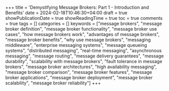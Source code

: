 +++
title = 'Demystifying Message Brokers: Part 1 - Introduction and Benefits'
date = 2024-02-18T10:46:30+04:00
draft = true 
showPublicationDate = true
showReadingTime = true
toc = true
comments = true
tags = []
categories = []
keywords = ["message brokers", "message broker definition", "message broker functionality", "message broker use cases", "how message brokers work", "advantages of message brokers", "message broker benefits", "why use message brokers", "messaging middleware", "enterprise messaging systems", "message queueing systems", "distributed messaging", "real-time messaging", "asynchronous messaging", "message routing", "message delivery guarantees", "message durability", "scalability with message brokers", "fault tolerance in message brokers", "message broker architectures", "high availability messaging", "message broker comparison", "message broker features", "message broker applications", "message broker deployment", "message broker scalability", "message broker reliability"]
+++
